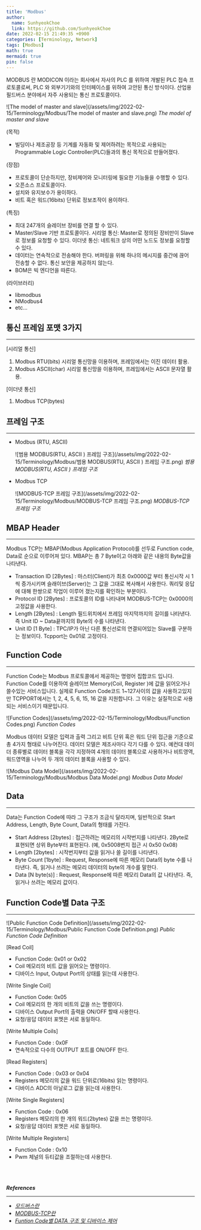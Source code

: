 ```yaml
---
title: 'Modbus'
author:
  name: SunhyeokChoe
  link: https://github.com/SunhyeokChoe
date: 2022-02-15 21:49:35 +0900
categories: [Terminology, Network]
tags: [Modbus]
math: true
mermaid: true
pin: false
---
```


MODBUS 란 MODICON 이라는 회사에서 자사의 PLC 를 위하여 개발된 PLC 접속 프로토콜로써, PLC 와 외부기기와의 인터페이스를 위하여 고안된 통신 방식이다. 산업용 필드버스 분야에서 자주 사용되는 통신 프로토콜이다.

![The model of master and slave](/assets/img/2022-02-15/Terminology/Modbus/The model of master and slave.png)
_The model of master and slave_

(목적)

- 빌딩이나 제조공장 등 기계를 자동화 및 제어하려는 목적으로 사용되는 Programmable Logic Controller(PLC)들과의 통신 목적으로 만들어졌다.

(장점)

- 프로토콜이 단순하지만, 장비제어와 모니터링에 필요한 기능들을 수행할 수 있다.
- 오픈소스 프로토콜이다.
- 설치와 유지보수가 용이하다.
- 비트 혹은 워드(16bits) 단위로 정보조작이 용이하다.

(특징)

- 최대 247개의 슬레이브 장비를 연결 할 수 있다.
- Master/Slave 기반 프로토콜이다.
시리얼 통신: Master로 정의된 장비만이 Slave로 정보를 요청할 수 있다.
이더넷 통신: 네트워크 상의 어떤 노드도 정보를 요청할 수 있다.
- 데이터는 연속적으로 전송해야 한다.
버퍼링을 위해 하나의 메시지를 중간에 끊어 전송할 수 없다.
통신 보안을 제공하지 않는다.
- BOM은 빅 엔디언을 따른다.

(라이브러리)

- libmodbus
- NModbus4
- etc...

## 통신 프레임 포맷 3가지

---

[시리얼 통신]

1. Modbus RTU(bits)
시리얼 통신망을 이용하며, 프레임에서는 이진 데이터 활용.
2. Modbus ASCII(char)
시리얼 통신망을 이용하며,  프레임에서는 ASCII 문자열 활용.

[이더넷 통신]

1. Modbus TCP(bytes)

## 프레임 구조

---

- Modbus (RTU, ASCII)
    
    ![범용 MODBUS(RTU, ASCII ) 프레임 구조](/assets/img/2022-02-15/Terminology/Modbus/범용 MODBUS(RTU, ASCII ) 프레임 구조.png)
    _범용 MODBUS(RTU, ASCII ) 프레임 구조_

- Modbus TCP
    
    ![MODBUS-TCP 프레임 구조](/assets/img/2022-02-15/Terminology/Modbus/MODBUS-TCP 프레임 구조.png)
    _MODBUS-TCP 프레임 구조_

## MBAP Header

---

Modbus TCP는 MBAP(Modbus Application Protocol)를 선두로 Function code, Data로 순으로 이루어져 있다. MBAP는 총 7 Byte이고 아래와 같은 내용의 Byte값을 나타낸다.

- Transaction ID [2Bytes] : 마스터(Client)가 최초 0x0000값 부터 통신시작 시 1씩 증가시키며 슬래이브(Server)는 그 값을 그대로 복사해서 사용한다. 쿼리및 응답에 대해 한쌍으로 작업이 이루어 졌는지를 확인하는 부분이다.
- Protocol ID [2Bytes] : 프로토콜의 ID를 나타내며 MODBUS-TCP는 0x0000의 고정값을 사용한다.
- Length [2Bytes] : Length 필드위치에서 프레임 마지막까지의 길이를 나타낸다. 즉 Unit ID ~ Data끝까지의 Byte의 수를 나타낸다.
- Unit ID [1 Byte] : TPC/IP가 아닌 다른 통신선로의 연결되어있는 Slave를 구분하는 정보이다. Tcpport는 0x01로 고정이다.

## Function Code

---

Function Code는 Modbus 프로토콜에서 제공하는 명령어 집합코드 입니다. Function Code를 이용하여 슬레이브 Memory(Coil, Register )에 값을 읽어오거나 쓸수있는 서비스입니다. 실제로 Function Code코드 1~127사이의 값을 사용하고있지만 TCPPORT에서는 1, 2, 4, 5, 6, 15, 16 값을 지원합니다. 그 이유는 실질적으로 사용되는 서비스이기 때문입니다.

![Function Codes](/assets/img/2022-02-15/Terminology/Modbus/Function Codes.png)
_Function Codes_

Modbus 데이터 모델은 입력과 출력 그리고 비트 단위 혹은 워드 단위 접근을 기준으로 총 4가지 형태로 나누어진다. 데이터 모델은 제조사마다 각기 다를 수 있다. 예컨대 데이더 종류별로 데이터 블록을 각각 지정하여 4개의 데이터 블록으로 사용하거나 비트영역, 워드영역을 나누어 두 개의 데이터 블록을 사용할 수 있다.

![Modbus Data Model](/assets/img/2022-02-15/Terminology/Modbus/Modbus Data Model.png)
_Modbus Data Model_

## Data

---

Data는 Function Code에 따라 그 구조가 조금식 달라지며, 일반적으로 Start Address, Length, Byte Count, Data의 형태를 가진다.

- Start Address [2bytes] : 접근하려는 메모리의 시작번지를 나타낸다. 2Byte로 표현되면 상위 Byte부터 표현된다. (예, 0x5008번지 접근 시 0x50 0x08)
- Length [2bytes] : 시작번지부터 값을 읽거나 쓸 길이를 나타낸다.
- Byte Count [1byte] : Request, Response에 따른 메모리 Data의 byte 수를 나타낸다. 즉, 읽거나 쓰려는 메모리 데이터의 byte의 개수를 말한다.
- Data [N byte(s)] : Request, Response에 따른 메모리 Data의 값 나타낸다. 즉, 읽거나 쓰려는 메모리 값이다.

## Function Code별 Data 구조

---

![Public Function Code Definition](/assets/img/2022-02-15/Terminology/Modbus/Public Function Code Definition.png)
_Public Function Code Definition_

[Read Coil]

- Function Code: 0x01 or 0x02
- Coil 메모리의 비트 값을 읽어오는 명령이다.
- 디바이스 Input, Output Port의 상태를 읽는데 사용한다.

[Write Single Coil]

- Function Code: 0x05
- Coil 메모리의 한 개의 비트의 값을 쓰는 명령이다.
- 디바이스 Output Port의 출력을 ON/OFF 할때 사용한다.
- 요청/응답 데이터 포멧은 서로 동일하다.

[Write Multiple Coils]

- Function Code : 0x0F
- 연속적으로 다수의 OUTPUT 포트를 ON/OFF 한다.

[Read Registers]

- Function Code : 0x03 or 0x04
- Registers 메모리의 값을 워드 단위로(16bits) 읽는 명령이다.
- 디바이스 ADC의 아날로그 값을 읽는데 사용한다.

[Write Single Registers]

- Function Code : 0x06
- Registers 메모리의 한 개의 워드(2bytes) 값을 쓰는 명령이다.
- 요청/응답 데이터 포멧은 서로 동일하다.

[Write Multiple Registers]

- Function Code : 0x10
- Pwm 체널의 듀티값을 조절하는데 사용한다.

<br/><br/><br/>
***References***

---

- [*모드버스란*](http://comfilewiki.co.kr/ko/doku.php?id=modport:modbus%EB%9E%80:index&s[]=rtu&s[]=%EB%9E%80)
- [*MODBUS-TCP란*](http://comfilewiki.co.kr/ko/doku.php?id=tcpport:modbus-tcp_%ED%94%84%EB%A1%9C%ED%86%A0%EC%BD%9C%EC%9D%B4%EB%9E%80:index#modbus-tcp%EB%9E%80)
- [*Funtion Code별 DATA 구조 및 디바이스 제어*](http://comfilewiki.co.kr/ko/doku.php?id=tcpport:funtion_code%EB%B3%84_data_%EA%B5%AC%EC%A1%B0_%EB%B0%8F_%EB%94%94%EB%B0%94%EC%9D%B4%EC%8A%A4_%EC%A0%9C%EC%96%B4:index)